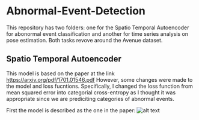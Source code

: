# Abnormal-Event-Detection

This repository has two folders: one for the Spatio Temporal Autoencoder for abonormal event classification and another for time series analysis on pose estimation. Both tasks revove around the Avenue dataset. 


## Spatio Temporal Autoencoder 
This model is based on the paper at the link <https://arxiv.org/pdf/1701.01546.pdf>
However, some changes were made to the model and loss fucntions. Specifically, I changed the loss function from mean squared error into categorial cross-entropy as I thought it was appropriate since we are prediciting categories of abnormal events. 

First the model is described as the one in the paper: 
![alt text](https://media.springernature.com/original/springer-static/image/chp%3A10.1007%2F978-3-319-59081-3_23/MediaObjects/450610_1_En_23_Fig1_HTML.gif)
